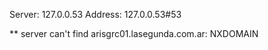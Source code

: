 Server:		127.0.0.53
Address:	127.0.0.53#53

** server can't find arisgrc01.lasegunda.com.ar: NXDOMAIN


